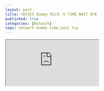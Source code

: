 ```yaml
---
layout: post
title: 네트워크 Dummy 테스트 시 TIME_WAIT 문제
published: true
categories: [Network]
tags: network dummy time_wait tcp
---
```

<iframe src="https://docs.google.com/document/d/e/2PACX-1vT6ZmKZ5uhk9kXG-gS0jBRfYRLytLcW6vagbMQfVPKRLdyXTrV-eFv21KZyQ7A3Xk92kEqdhwApQb9u/pub?embedded=true"></iframe>  
  
